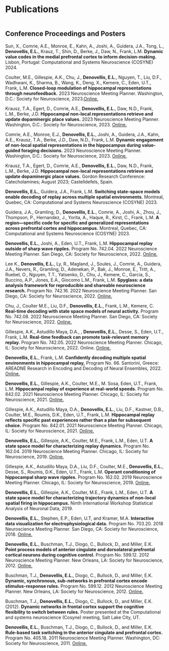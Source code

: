 # Publications

```{include} _static/publications.txt
```

## Conference Proceedings and Posters

Sun, X., Comrie, A.E., Monroe, E., Kahn, A., Joshi, A., Guidera, J.A., Tong, L., **Denovellis, E.L.**, Krauz, T., Shin, D., Berke, J., Daw, N., Frank, L.M. **Dynamic value codes in the medial prefrontal cortex to inform decision-making.** Lisbon, Portugal: Computational and Systems Neuroscience (COSYNE) 2024.

Coulter, M.E., Gillespie, A.K., Chu, J., **Denovellis, E.L.**, Nguyen, T., Liu, D.F., Wadhwani, K., Sharma, B., Wang, K., Deng, X., Kemere, C., Eden, U.T., Frank, L.M. **Closed-loop modulation of hippocampal representations through neurofeedback.** 2023 Neuroscience Meeting Planner. Washington, D.C.: Society for Neuroscience, 2023.[Online.](https://www.abstractsonline.com/pp8/#!/10892/presentation/34994)

Krausz, T.A., Egert, D., Comrie, A.E., **Denovellis, E.L.**, Daw, N.D., Frank, L.M., Berke, J.D. **Hippocampal non-local representations retrieve and update dopaminergic place values.** 2023 Neuroscience Meeting Planner. Washington, D.C.: Society for Neuroscience, 2023. [Online.](https://www.abstractsonline.com/pp8/#!/10892/presentation/34995)

Comrie, A.E., Monroe, E.J., **Denovellis, E.L.**, Joshi, A., Guidera, J.A., Kahn, A.E., Krausz, T.A., Berke, J.D., Daw, N.D., Frank, L.M. **Dynamic engagement of non-local spatial representations in the hippocampus during value-guided foraging decisions.** 2023 Neuroscience Meeting Planner. Washington, D.C.: Society for Neuroscience, 2023. [Online.](https://www.abstractsonline.com/pp8/#!/10892/presentation/34993)

Krausz, T.A., Egert, D., Comrie, A.E., **Denovellis, E.L.**, Daw, N.D., Frank, L.M., Berke, J.D. **Hippocampal non-local representations retrieve and update dopaminergic place values.** Gordon Research Conference: Catecholamines; August 2023; Castelldefels, Spain.

**Denovellis, E.L.**, Guidera, J.A., Frank, L.M. **Switching state-space models enable decoding of replay across multiple spatial environments.** Montreal, Quebec, CA: Computational and Systems Neuroscience (COSYNE) 2023.

Guidera, J.A., Gramling, D., **Denovellis, E.L.**, Comrie, A., Joshi, A., Zhou, J., Thompson, P., Hernandez, J., Yorita, A., Haque, R., Kirst, C., Frank, L.M. **A region—specific code for specific and generalized representations across prefrontal cortex and hippocampus.** Montreal, Quebec, CA: Computational and Systems Neuroscience (COSYNE) 2023.

**Denovellis, E.L.**, Joshi, A., Eden, U.T., Frank, L.M. **Hippocampal replay outside of sharp wave ripples.** Program No. 742.04. 2022 Neuroscience Meeting Planner. San Diego, CA: Society for Neuroscience, 2022. [Online.](https://www.abstractsonline.com/pp8/#!/10619/presentation/80196)

Lee K., **Denovellis, E.L.**, Ly, R., Magland, J., Soules, J., Comrie, A., Guidera, J.A., Nevers, R., Gramling, D., Adenekan, P., Bak, J., Monroe, E., Tritt, A., Ruebel, O., Nguyen, T.T., Yatsenko, D., Chu, J., Kemere, C., Garcia, S., Buccino, A.P., Jones, E.A., Giocomo L.M., Frank, L.M. **Spyglass: a data analysis framework for reproducible and shareable neuroscience research.** Program No. 742.16. 2022 Neuroscience Meeting Planner. San Diego, CA: Society for Neuroscience, 2022. [Online.](https://www.abstractsonline.com/pp8/#!/10619/presentation/80201)

Chu, J., Coulter M.E., Liu, D.F., **Denovellis, E.L.**, Frank, L.M., Kemere, C. **Real-time decoding with state space models of neural activity.** Program No. 742.08. 2022 Neuroscience Meeting Planner. San Diego, CA: Society for Neuroscience, 2022. [Online.](https://www.abstractsonline.com/pp8/#!/10619/presentation/80200)

Gillespie, A.K., Astudillo Maya, D.A., , **Denovellis, E.L.**, Desse, S., Eden, U.T., Frank, L.M. **Real-time feedback can promote task-relevant memory replay.** Program No. 742.05. 2022 Neuroscience Meeting Planner. Chicago, IL: Society for Neuroscience, 2022. Online. [Online.](https://www.abstractsonline.com/pp8/#!/10619/presentation/80199)

**Denovellis, E.L.**, Frank, L.M. **Confidently decoding multiple spatial environments in hippocampal replay,** Program No. 66. Santorini, Greece: AREADNE Research in Encoding and Decoding of Neural Ensembles, 2022. [Online.](https://areadne.org/2022/hatsopoulos-pezaris-2022-areadne.pdf)

**Denovellis, E.L.**, Gillespie, A.K., Coulter, M.E., M. Sosa, Eden, U.T., Frank, L.M. **Hippocampal replay of experience at real-world speeds.** Program No. 842.02. 2021 Neuroscience Meeting Planner. Chicago, IL: Society for Neuroscience, 2021. [Online.](https://www.abstractsonline.com/pp8/#!/10485/presentation/12557)

Gillespie, A.K., Astudillo Maya, D.A., **Denovellis, E.L.**, Liu, D.F., Kastner, D.B., Coulter, M.E., Roumis, D.K., Eden, U.T., Frank, L.M. **Hippocampal replay reflects specific past experiences rather than a plan for subsequent choice.** Program No. 842.01. 2021 Neuroscience Meeting Planner. Chicago, IL: Society for Neuroscience, 2021. [Online.](https://www.abstractsonline.com/pp8/#!/10485/presentation/12556)

**Denovellis, E.L.**, Gillespie, A.K., Coulter, M.E., Frank, L.M., Eden, U.T. **A state space model for characterizing replay dynamics.** Program No. 162.04. 2019 Neuroscience Meeting Planner. Chicago, IL: Society for Neuroscience, 2019. [Online.](https://www.abstractsonline.com/pp8/#!/7883/presentation/65192)

Gillespie, A.K., Astudillo Maya, D.A., Liu, D.F., Coulter, M.E., **Denovellis, E.L.**, Desse, S., Roumis, D.K., Eden, U.T., Frank, L.M. **Operant conditioning of hippocampal sharp wave ripples.** Program No. 162.02. 2019 Neuroscience Meeting Planner. Chicago, IL: Society for Neuroscience, 2019. [Online.](https://www.abstractsonline.com/pp8/#!/7883/presentation/65190)

**Denovellis, E.L.**, Gillespie, A.K., Coulter, M.E., Frank, L.M., Eden, U.T. **A state space model for characterizing trajectory dynamics of non-local spatial firing in hippocampus.** Ninth International Workshop Statistical Analysis of Neuronal Data, 2019.

**Denovellis, E.L.**, Stephen, E.P., Eden, U.T, and Kramer, M.A. **Interactive data visualization for electrophysiological data.** Program No. 703.20. 2018 Neuroscience Meeting Planner. San Diego, CA: Society for Neuroscience, 2018. [Online.](https://abstractsonline.com/pp8/#!/4649/presentation/41912)

**Denovellis, E.L.**, Buschman, T.J., Diogo, C., Bullock, D., and Miller, E.K. **Point process models of anterior cingulate and dorsolateral prefrontal cortical neurons during cognitive control.** Program No. 599.12. 2012 Neuroscience Meeting Planner. New Orleans, LA: Society for Neuroscience, 2012. [Online.](https://www.abstractsonline.com/Plan/ViewAbstract.aspx?sKey=3000f50b-7c71-42da-9796-a7da6471f141&cKey=6356905f-39f3-4b1b-9cda-bd137b07725e&mKey=%7b70007181-01C9-4DE9-A0A2-EEBFA14CD9F1%7d)

Buschman, T.J., **Denovellis, E.L.**, Diogo, C., Bullock, D., and Miller, E.K. **Dynamic, synchronous, sub-networks in prefrontal cortex encode stimulus-response rules.** Program No. 599.12. 2012 Neuroscience Meeting Planner. New Orleans, LA: Society for Neuroscience, 2012. [Online.](https://www.abstractsonline.com/Plan/ViewAbstract.aspx?sKey=3000f50b-7c71-42da-9796-a7da6471f141&cKey=a103e157-9bfe-469d-8a24-4e4e4c663d51&mKey=%7b70007181-01C9-4DE9-A0A2-EEBFA14CD9F1%7d)

Buschman, T.J., **Denovellis, E.L.**, Diogo, C., Bullock, D., and Miller, E.K. (2012). **Dynamic networks in frontal cortex support the cognitive flexibility to switch between rules.** Poster presented at the Computational and systems neuroscience (Cosyne) meeting, Salt Lake City, UT.

**Denovellis, E.L.**, Buschman, T.J., Diogo, C., Bullock, D., and Miller, E.K. **Rule-based task switching in the anterior cingulate and prefrontal cortex.** Program No. 405.18. 2011 Neuroscience Meeting Planner. Washington, DC: Society for Neuroscience, 2011. [Online.](https://www.abstractsonline.com/Plan/ViewAbstract.aspx?sKey=f4ec8b7c-7dba-46d1-b602-5263f869456f&cKey=036d9827-77a0-4b05-a5e1-2fabae61fbbf&mKey=%7b8334BE29-8911-4991-8C31-32B32DD5E6C8%7d)
